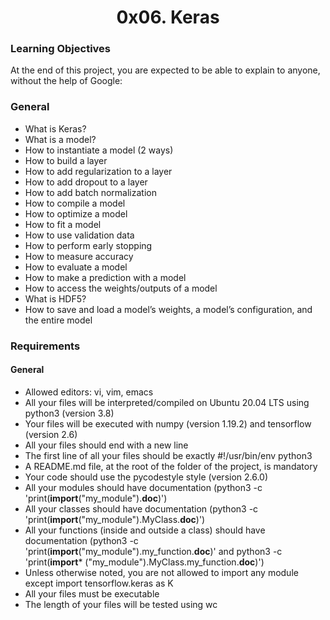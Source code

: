 <h1 align="center">0x06. Keras</h1>

### Learning Objectives

At the end of this project, you are expected to be able to explain to anyone, without the help of Google:

### General

* What is Keras?
* What is a model?
* How to instantiate a model (2 ways)
* How to build a layer
* How to add regularization to a layer
* How to add dropout to a layer
* How to add batch normalization
* How to compile a model
* How to optimize a model
* How to fit a model
* How to use validation data
* How to perform early stopping
* How to measure accuracy
* How to evaluate a model
* How to make a prediction with a model
* How to access the weights/outputs of a model
* What is HDF5?
* How to save and load a model’s weights, a model’s configuration, and the entire model

### Requirements

#### General

* Allowed editors: vi, vim, emacs
* All your files will be interpreted/compiled on Ubuntu 20.04 LTS using python3 (version 3.8)
* Your files will be executed with numpy (version 1.19.2) and tensorflow (version 2.6)
* All your files should end with a new line
* The first line of all your files should be exactly #!/usr/bin/env python3
* A README.md file, at the root of the folder of the project, is mandatory
* Your code should use the pycodestyle style (version 2.6.0)
* All your modules should have documentation (python3 -c 'print(__import__("my_module").__doc__)')
* All your classes should have documentation (python3 -c 'print(__import__("my_module").MyClass.__doc__)')
* All your functions (inside and outside a class) should have documentation (python3 -c 'print(__import__("my_module").my_function.__doc__)' and python3 -c 'print(__import__* ("my_module").MyClass.my_function.__doc__)')
* Unless otherwise noted, you are not allowed to import any module except import tensorflow.keras as K
* All your files must be executable
* The length of your files will be tested using wc
